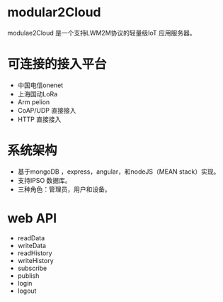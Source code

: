 # modular2Cloud
modulae2Cloud 是一个支持LWM2M协议的轻量级IoT 应用服务器。
# 可连接的接入平台
+ 中国电信onenet
+ 上海国动LoRa
+ Arm pelion
+ CoAP/UDP 直接接入
+ HTTP 直接接入
# 系统架构
+ 基于mongoDB ，express，angular，和nodeJS（MEAN stack）实现。
+ 支持IPSO 数据库。
+ 三种角色：管理员，用户和设备。
# web API
+ readData
+ writeData
+ readHistory
+ writeHistory
+ subscribe
+ publish
+ login
+ logout
